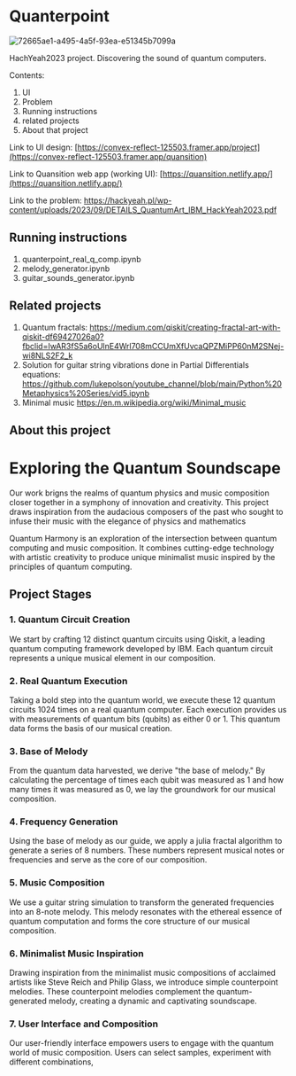 # Quanterpoint
![72665ae1-a495-4a5f-93ea-e51345b7099a](https://github.com/kmazrolina/Quanterpoint/assets/121491288/28523215-be33-4746-88c5-15a03def1251)

HachYeah2023 project. Discovering the sound of quantum computers.

Contents:
1. UI
2. Problem
3. Running instructions
4. related projects
5. About that project

Link to UI design:
[https://convex-reflect-125503.framer.app/project](https://convex-reflect-125503.framer.app/quansition)

Link to Quansition web app (working UI):
[https://quansition.netlify.app/](https://quansition.netlify.app/)


Link to the problem:
https://hackyeah.pl/wp-content/uploads/2023/09/DETAILS_QuantumArt_IBM_HackYeah2023.pdf

## Running instructions
1. quanterpoint_real_q_comp.ipynb
2. melody_generator.ipynb
3. guitar_sounds_generator.ipynb

## Related projects
1. Quantum fractals: https://medium.com/qiskit/creating-fractal-art-with-qiskit-df69427026a0?fbclid=IwAR3fS5a6oUlnE4Wrl708mCCUmXfUvcaQPZMiPP60nM2SNej-wi8NLS2F2_k
2. Solution for guitar string vibrations done in Partial Differentials equations: https://github.com/lukepolson/youtube_channel/blob/main/Python%20Metaphysics%20Series/vid5.ipynb
3. Minimal music https://en.m.wikipedia.org/wiki/Minimal_music

## About this project

# Exploring the Quantum Soundscape

Our work brigns the realms of quantum physics and music composition closer together in a symphony of innovation and creativity. This project draws inspiration from the audacious composers of the past who sought to infuse their music with the elegance of physics and mathematics

Quantum Harmony is an exploration of the intersection between quantum computing and music composition. It combines cutting-edge technology with artistic creativity to produce unique minimalist music inspired by the principles of quantum computing.

## Project Stages

### 1. Quantum Circuit Creation

We start by crafting 12 distinct quantum circuits using Qiskit, a leading quantum computing framework developed by IBM. Each quantum circuit represents a unique musical element in our composition.

### 2. Real Quantum Execution

Taking a bold step into the quantum world, we execute these 12 quantum circuits 1024 times on a real quantum computer. Each execution provides us with measurements of quantum bits (qubits) as either 0 or 1. This quantum data forms the basis of our musical creation.

### 3. Base of Melody

From the quantum data harvested, we derive "the base of melody." By calculating the percentage of times each qubit was measured as 1 and how many times it was measured as 0, we lay the groundwork for our musical composition.

### 4. Frequency Generation

Using the base of melody as our guide, we apply a julia fractal algorithm to generate a series of 8 numbers. These numbers represent musical notes or frequencies and serve as the core of our composition.

### 5. Music Composition

We use a guitar string simulation to transform the generated frequencies into an 8-note melody. This melody resonates with the ethereal essence of quantum computation and forms the core structure of our musical composition.

### 6. Minimalist Music Inspiration

Drawing inspiration from the minimalist music compositions of acclaimed artists like Steve Reich and Philip Glass, we introduce simple counterpoint melodies. These counterpoint melodies complement the quantum-generated melody, creating a dynamic and captivating soundscape.

### 7. User Interface and Composition

Our user-friendly interface empowers users to engage with the quantum world of music composition. Users can select samples, experiment with different combinations,




